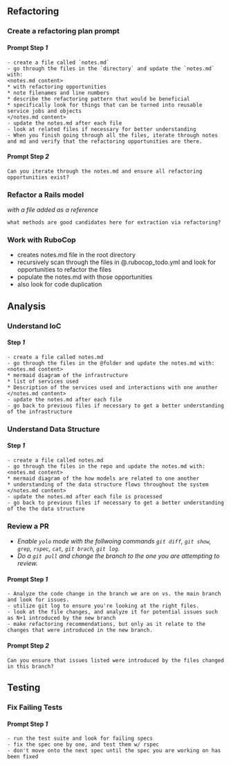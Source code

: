 ## Refactoring

### Create a refactoring plan prompt
#### Prompt Step *1*
```
- create a file called `notes.md`
- go through the files in the `directory` and update the `notes.md` with:
<notes.md content> 
* with refactoring opportunities
* note filenames and line numbers
* describe the refactoring pattern that would be beneficial
* specifically look for things that can be turned into reusable service jobs and objects
</notes.md content>
- update the notes.md after each file
- look at related files if necessary for better understanding
- When you finish going through all the files, iterate through notes and md and verify that the refactoring opportunities are there.
```

#### Prompt Step *2*
```
Can you iterate through the notes.md and ensure all refactoring opportunities exist?
```

### Refactor a Rails model
*with a file added as a reference*
```
what methods are good candidates here for extraction via refactoring?
```

### Work with RuboCop 
- creates notes.md file in the root directory
- recursively scan through the files in @.rubocop_todo.yml and look for opportunities to refactor the files
- populate the notes.md with those opportunities
- also look for code duplication

## Analysis

### Understand IoC

#### Step *1*
```
- create a file called notes.md
- go through the files in the @folder and update the notes.md with:
<notes.md content>
* mermaid diagram of the infrastructure
* list of services used
* Description of the services used and interactions with one another
</notes.md content>
- update the notes.md after each file
- go back to previous files if necessary to get a better understanding of the infrastructure
```

### Understand Data Structure

#### Step *1*
```
- create a file called notes.md
- go through the files in the repo and update the notes.md with:
<notes.md content>
* mermaid diagram of the how models are related to one another
* understanding of the data structure flows throughout the system
</notes.md content>
- update the notes.md after each file is processed
- go back to previous files if necessary to get a better understanding of the the data structure
```

### Review a PR
- *Enable `yolo` mode with the follwoing commands `git diff`, `git show`, `grep`, `rspec`, `cat`, `git brach`, `git log`.*
- *Do a `git pull` and change the branch to the one you are attempting to review.*

#### Prompt Step *1*
```
- Analyze the code change in the branch we are on vs. the main branch and look for issues.
- utilize git log to ensure you're looking at the right files.
- look at the file changes, and analyze it for potential issues such as N+1 introduced by the new branch
- make refactoring recommendations, but only as it relate to the changes that were introduced in the new branch.
```

#### Prompt Step *2*
```
Can you ensure that issues listed were introduced by the files changed in this branch?
```

## Testing

### Fix Failing Tests

#### Prompt Step *1*
```
- run the test suite and look for failing specs
- fix the spec one by one, and test them w/ rspec
- don't move onto the next spec until the spec you are working on has been fixed
```
